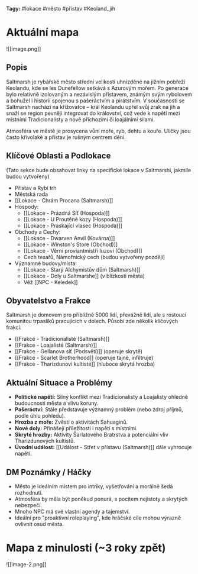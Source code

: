**Tagy:** #lokace #město #přístav #Keoland_jih
# Aktuální mapa

![[image.png]]
## Popis
Saltmarsh je rybářské město střední velikosti uhnízděné na jižním pobřeží Keolandu, kde se les Dunefellow setkává s Azurovým mořem. Po generace bylo relativně izolovaným a nezávislým přístavem, známým svým rybolovem a bohužel i historií spojenou s pašeráctvím a pirátstvím. V současnosti se Saltmarsh nachází na křižovatce – král Keolandu upřel svůj zrak na jih a snaží se region pevněji integrovat do království, což vede k napětí mezi místními Tradicionalisty a nově příchozími či loajálními silami.

Atmosféra ve městě je prosycena vůní moře, ryb, dehtu a kouře. Uličky jsou často křivolaké a přístav je rušným centrem dění.

## Klíčové Oblasti a Podlokace
(Tato sekce bude obsahovat linky na specifické lokace v Saltmarshi, jakmile budou vytvořeny)
*   Přístav a Rybí trh
*   Městská rada
*   [[Lokace - Chrám Procana (Saltmarsh)]]
*   Hospody:
    *   [[Lokace - Prázdná Síť (Hospoda)]]
    *   [[Lokace - U Proutěné kozy (Hospoda)]]
    *   [[Lokace - Praskající vlasec (Hospoda)]]
*   Obchody a Cechy:
    *   [[Lokace - Dwarven Anvil (Kovárna)]]
    *   [[Lokace - Winston's Store (Obchod)]]
    *   [[Lokace - Věrní proviantmistři Iuzovi (Obchod)]]
    *   Cech tesařů, Námořnický cech (budou vytvořeny později)
*   Významné budovy/místa:
    *   [[Lokace - Starý Alchymistův dům (Saltmarsh)]]
    *   [[Lokace - Doly u Saltmarshe]] (v blízkosti města)
    *   Věž [[NPC - Keledek]]

## Obyvatelstvo a Frakce
Saltmarsh je domovem pro přibližně 5000 lidí, převážně lidí, ale s rostoucí komunitou trpaslíků pracujících v dolech. Působí zde několik klíčových frakcí:
*   [[Frakce - Tradicionalisté (Saltmarsh)]]
*   [[Frakce - Loajalisté (Saltmarsh)]]
*   [[Frakce - Gellanova síť (Podsvětí)]] (operuje skrytě)
*   [[Frakce - Scarlet Brotherhood]] (operuje tajně, infiltruje)
*   [[Frakce - Tharizdunovi kultisté]] (hluboce skrytá hrozba)

## Aktuální Situace a Problémy
*   **Politické napětí:** Silný konflikt mezi Tradicionalisty a Loajalisty ohledně budoucnosti města a vlivu koruny.
*   **Pašeráctví:** Stále představuje významný problém (nebo zdroj příjmů, podle úhlu pohledu).
*   **Hrozba z moře:** Zvěsti o aktivitách Sahuaginů.
*   **Nové doly:** Přinášejí příležitosti i napětí s místními.
*   **Skryté hrozby:** Aktivity Šarlatového Bratrstva a potenciální vliv Tharizdunových kultistů.
*   **Úvodní událost:** [[Událost - Střet v přístavu (Saltmarsh)]] dále vyhrocuje napětí.

## DM Poznámky / Háčky
*   Město je ideálním místem pro intriky, vyšetřování a morálně šedá rozhodnutí.
*   Atmosféra by měla být poněkud ponurá, s pocitem nejistoty a skrytých nebezpečí.
*   Mnoho NPC má své vlastní agendy a tajemství.
*   Ideální pro "proaktivní roleplaying", kde hráčské cíle mohou výrazně ovlivnit osud města.
# Mapa z minulosti (~3 roky zpět)
![[image-2.png]]